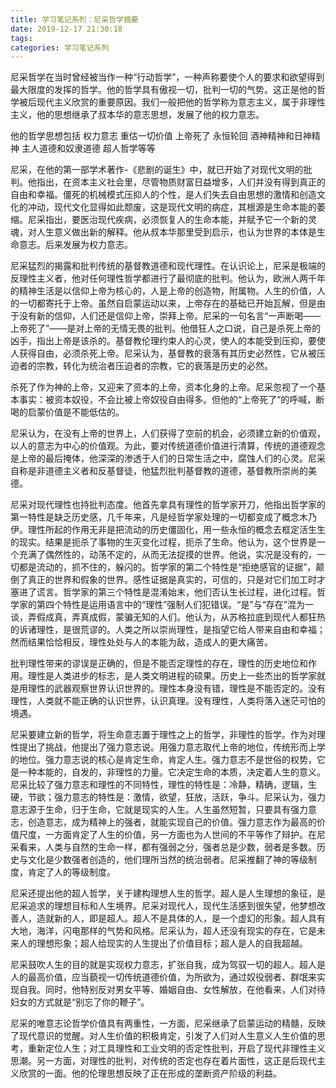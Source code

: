 ```yaml
---
title: 学习笔记系列：尼采哲学摘要
date: 2019-12-17 21:30:18
tags:
categories: 学习笔记系列
---
```


尼采哲学在当时曾经被当作一种“行动哲学”，一种声称要使个人的要求和欲望得到最大限度的发挥的哲学。他的哲学具有傲视一切，批判一切的气势。这正是他的哲学被后现代主义欣赏的重要原因。我们一般把他的哲学称为意志主义，属于非理性主义，他的思想继承了叔本华的意志思想，发展了他的权力意志。

他的哲学思想包括 权力意志 重估一切价值 上帝死了 永恒轮回 酒神精神和日神精神 主人道德和奴隶道德 超人哲学等等

尼采，在他的第一部学术著作-《悲剧的诞生》中，就已开始了对现代文明的批判。他指出，在资本主义社会里，尽管物质财富日益增多，人们并没有得到真正的自由和幸福。僵死的机械模式压抑人的个性，是人们失去自由思想的激情和创造文化的冲动，现代文化显得如此颓废，这是现代文明的病症，其根源是生命本能的萎缩。尼采指出，要医治现代疾病，必须恢复人的生命本能，并赋予它一个新的灵魂，对人生意义做出新的解释。他从叔本华那里受到启示，也认为世界的本体是生命意志。后来发展为权力意志。

尼采猛烈的揭露和批判传统的基督教道德和现代理性。在认识论上，尼采是极端的反理性主义者，他对任何理性哲学都进行了最彻底的批判。他认为，欧洲人两千年的精神生活是以信仰上帝为核心的，人是上帝的创造物，附属物。人生的价值，人的一切都寄托于上帝。虽然自启蒙运动以来，上帝存在的基础已开始瓦解，但是由于没有新的信仰，人们还是信仰上帝，崇拜上帝。尼采的一句名言“一声断喝——上帝死了”——是对上帝的无情无畏的批判。他借狂人之口说，自己是杀死上帝的凶手，指出上帝是该杀的。基督教伦理约束人的心灵，使人的本能受到压抑，要使人获得自由，必须杀死上帝。尼采认为，基督教的衰落有其历史必然性，它从被压迫者的宗教，转化为统治者压迫者的宗教，它的衰落是历史的必然。

杀死了作为神的上帝，又迎来了资本的上帝，资本化身的上帝。尼采忽视了一个基本事实：被资本奴役，不会比被上帝奴役自由得多。但他的“上帝死了”的呼喊，断喝的启蒙价值是不能低估的。

尼采认为，在没有上帝的世界上，人们获得了空前的机会，必须建立新的价值观，以人的意志为中心的价值观。为此，要对传统道德价值进行清算，传统的道德观念是上帝的最后掩体，他深深的渗透于人们的日常生活之中，腐蚀人们的心灵。尼采自称是非道德主义者和反基督徒，他猛烈批判基督教的道德，基督教所崇尚的美德。

尼采对现代理性也持批判态度。他首先拿具有理性的哲学家开刀，他指出哲学家的第一特性是缺乏历史感，几千年来，凡是经哲学家处理的一切都变成了概念木乃伊。理性所起的作用无非是把流动的历史僵固化，用一些永恒的概念去框定活生生的现实。结果是扼杀了事物的生灭变化过程，扼杀了生命。他认为，这个世界是一个充满了偶然性的，动荡不定的，从而无法捉摸的世界。他说，实况是没有的，一切都是流动的，抓不住的，躲闪的。哲学家的第二个特性是“拒绝感官的证据”，颠倒了真正的世界和假象的世界。感性证据是真实的，可信的，只是对它们加工时才塞进了谎言。哲学家的第三个特性是混淆始末，他们否认生长过程，进化过程。哲学家的第四个特性是运用语言中的“理性”强制人们犯错误。“是”与“存在”混为一谈，弄假成真，弄真成假，蒙骗无知的人们。他认为，从苏格拉底到现代人都狂热的诉诸理性，是很荒谬的。人类之所以崇尚理性，是指望它给人带来自由和幸福；然而结果恰恰相反，理性处处与人的本能为敌，造成人的更大痛苦。

批判理性带来的谬误是正确的，但是不能否定理性的存在，理性的历史地位和作用。理性是人类进步的标志，是人类文明进程的硕果。历史上一些杰出的哲学家就是用理性的武器观察世界认识世界的。理性本身没有错，理性是不能否定的。没有理性，人类就不能正确的认识世界，认识真理。没有理性，人类将落入迷茫可怕的境遇。

尼采要建立新的哲学，将生命意志置于理性之上的哲学，非理性的哲学。作为对理性提出了挑战，他提出了强力意志说。用强力意志取代上帝的地位，传统形而上学的地位。强力意志说的核心是肯定生命，肯定人生。强力意志不是世俗的权势，它是一种本能的，自发的，非理性的力量。它决定生命的本质，决定着人生的意义。 尼采比较了强力意志和理性的不同特性，理性的特性是：冷静，精确，逻辑，生硬，节欲；强力意志的特性是：激情，欲望，狂放，活跃，争斗。尼采认为，强力意志源于生命，归于生命，它就是现实的人生。人生虽然短暂，只要具有强力意志，创造意志，成为精神上的强者，就能实现自己的价值。强力意志作为最高的价值尺度，一方面肯定了人生的价值，另一方面也为人世间的不平等作了辩护。在尼采看来，人类与自然的生命一样，都有强弱之分，强者总是少数，弱者是多数。历史与文化是少数强者创造的，他们理所当然的统治弱者。尼采推翻了神的等级制度，肯定了人的等级制度。

尼采还提出他的超人哲学，关于建构理想人生的哲学。超人是人生理想的象征，是尼采追求的理想目标和人生境界。尼采对现代人，现代生活感到很失望，他梦想改善人，造就新的人，即是超人。超人不是具体的人，是一个虚幻的形象。超人具有大地，海洋，闪电那样的气势和风格。尼采认为，超人还没有现实的存在，它是未来人的理想形象；超人给现实的人生提出了价值目标；超人是人的自我超越。

尼采鼓吹人生的目的就是实现权力意志，扩张自我，成为驾驭一切的超人。超人是人的最高价值，应当藐视一切传统道德价值，为所欲为，通过奴役弱者、群氓来实现自我。同时，他特别反对男女平等、婚姻自由、女性解放，在他看来，人们对待妇女的方式就是“别忘了你的鞭子”。

尼采的唯意志论哲学价值具有两重性，一方面，尼采继承了启蒙运动的精髓，反映了现代意识的觉醒。对人生价值的积极肯定，引发了人们对人生意义人生价值的思考，重新定位人生；对工具理性和工业文明的否定性批判，开启了现代非理性主义思潮。另一方面，对理性的批判，对传统的否定也存在着片面性，这正是后现代主义欣赏的一面。他的伦理思想反映了正在形成的垄断资产阶级的利益。